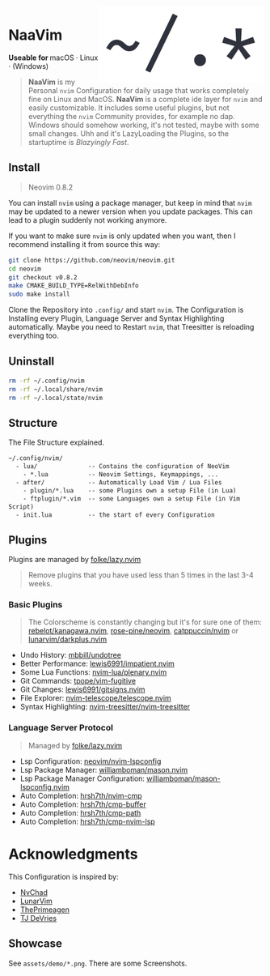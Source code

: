 <img height="150" src="https://raw.githubusercontent.com/RaphaeleL/nvim/main/assets/logo.png" align="right" alt="Logo">

# NaaVim

<b>Useable for </b>
macOS · Linux · (Windows)

> **NaaVim** is my Personal `nvim` Configuration for daily usage that works completely fine on Linux and MacOS. **NaaVim** is a complete ide layer for `nvim` and easily customizable. It includes some useful plugins, but not everything the `nvim` Community provides, for example no dap. Windows should somehow working, it's not tested, maybe with some small changes. Uhh and it's LazyLoading the Plugins, so the startuptime is *Blazyingly Fast*.

## Install

> Neovim 0.8.2

You can install `nvim` using a package manager, but keep in mind that `nvim` may be updated to a newer version when you update packages. This can lead to a plugin suddenly not working anymore.

If you want to make sure `nvim` is only updated when you want, then I recommend installing it from source this way:

```bash
git clone https://github.com/neovim/neovim.git
cd neovim
git checkout v0.8.2
make CMAKE_BUILD_TYPE=RelWithDebInfo
sudo make install
```

Clone the Repository into `.config/` and start `nvim`. The Configuration is Installing every Plugin, Language Server and Syntax Highlighting automatically. Maybe you need to Restart `nvim`, that Treesitter is reloading everything too.

## Uninstall 

```bash 
rm -rf ~/.config/nvim
rm -rf ~/.local/share/nvim
rm -rf ~/.local/state/nvim
```

## Structure

The File Structure explained.

```
~/.config/nvim/
  - lua/              -- Contains the configuration of NeoVim
    - *.lua           -- Neovim Settings, Keymappings, ... 
  - after/            -- Automatically Load Vim / Lua Files
    - plugin/*.lua    -- some Plugins own a setup File (in Lua)
    - ftplugin/*.vim  -- some Languages own a setup File (in Vim Script)
  - init.lua          -- the start of every Configuration
```

## Plugins

Plugins are managed by [folke/lazy.nvim](https://github.com/folke/lazy.nvim)

> Remove plugins that you have used less than 5 times in the last 3-4 weeks.

### Basic Plugins

> The Colorscheme is constantly changing but it's for sure one of them: [rebelot/kanagawa.nvim](https://github.com/rebelot/kanagawa.nvim), [rose-pine/neovim](https://github.com/rose-pine/neovim), [catppuccin/nvim](https://github.com/catppuccin/nvim) or [lunarvim/darkplus.nvim](https://github.com/lunarvim/darkplus.nvim)

- Undo History: [mbbill/undotree](https://github.com/mbbill/undotree)
- Better Performance: [lewis6991/impatient.nvim](https://github.com/lewis6991/impatient.nvim)
- Some Lua Functions: [nvim-lua/plenary.nvim](https://github.com/nvim-lua/plenary.nvim)
- Git Commands: [tpope/vim-fugitive](https://github.com/tpope/vim-fugitive)
- Git Changes: [lewis6991/gitsigns.nvim](https://github.com/lewis6991/gitsigns.nvim)
- File Explorer: [nvim-telescope/telescope.nvim](https://github.com/nvim-telescope/telescope.nvim)
- Syntax Highlighting: [nvim-treesitter/nvim-treesitter](https://github.com/nvim-treesitter/nvim-treesitter)

### Language Server Protocol

> Managed by [folke/lazy.nvim](https://github.com/folke/lazy.nvim)

- Lsp Configuration: [neovim/nvim-lspconfig](https://github.com/neovim/nvim-lspconfig)
- Lsp Package Manager: [williamboman/mason.nvim](https://github.com/williamboman/mason.nvim)
- Lsp Package Manager Configuration: [williamboman/mason-lspconfig.nvim](https://github.com/williamboman/mason-lspconfig.nvim)
- Auto Completion: [hrsh7th/nvim-cmp](https://github.com/hrsh7th/nvim-cmp)
- Auto Completion: [hrsh7th/cmp-buffer](https://github.com/hrsh7th/cmp-buffer)
- Auto Completion: [hrsh7th/cmp-path](https://github.com/hrsh7th/cmp-path)
- Auto Completion: [hrsh7th/cmp-nvim-lsp](https://github.com/hrsh7th/cmp-nvim-lsp)

# Acknowledgments

This Configuration is inspired by:

- [NvChad](https://github.com/NvChad)
- [LunarVim](https://github.com/LunarVim)
- [ThePrimeagen](https://github.com/ThePrimeagen)
- [TJ DeVries](https://github.com/tjdevries)

## Showcase

See `assets/demo/*.png`. There are some Screenshots.
